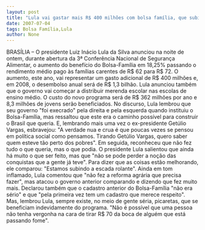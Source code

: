 ```yaml
---
layout: post
title: "Lula vai gastar mais R$ 400 milhões com bolsa família, que subirá R$ 10,00"
date: 2007-07-04
tags: Bolsa Família,Lula
author: None
---
```


BRAS&Iacute;LIA &ndash; O presidente Luiz In&aacute;cio Lula da Silva anunciou na noite de ontem, durante abertura da 3&ordf; Confer&ecirc;ncia Nacional de Seguran&ccedil;a Alimentar, o aumento do benef&iacute;cio do Bolsa-Fam&iacute;lia em 18,25% passando o rendimento m&eacute;dio pago &agrave;s fam&iacute;lias carentes de R$ 62 para R$ 72. O aumento, este ano, vai representar um gasto adicional de R$ 400 milh&otilde;es e, em 2008, o desembolso anual ser&aacute; de R$ 1,3 bilh&atilde;o. 
Lula anunciou tamb&eacute;m que o governo vai come&ccedil;ar a distribuir merenda escolar nas escolas de ensino m&eacute;dio. O custo do novo programa ser&aacute; de R$ 362 milh&otilde;es por ano e 8,3 milh&otilde;es de jovens ser&atilde;o beneficiados. 
No discurso, Lula lembrou que seu governo &quot;foi execrado&quot; pela direita e pela esquerda quando instituiu o Bolsa-Fam&iacute;lia, mas ressaltou que este era o caminho poss&iacute;vel para construir o Brasil que queria. E, lembrando mais uma vez o ex-presidente Get&uacute;lio Vargas, esbravejou: &quot;A verdade nua e crua &eacute; que poucas vezes se pensou em pol&iacute;tica social como pensamos. Tirando Get&uacute;lio Vargas, quero saber quem esteve t&atilde;o perto dos pobres&quot;. Em seguida, reconheceu que n&atilde;o fez tudo o que queria, mas o que podia. 
O presidente Lula salientou que ainda h&aacute; muito o que ser feito, mas que &quot;n&atilde;o se pode perder a no&ccedil;&atilde;o das conquistas que a gente j&aacute; teve&quot;. Para dizer que as coisas est&atilde;o melhorando, ele comparou: &quot;Estamos subindo a escada rolante&quot;. 
Ainda em tom inflamado, Lula comentou que &quot;n&atilde;o fez a reforma agr&aacute;ria que precisa fazer&quot;, mas atacou o governo anterior comparando e dizendo que fez muito mais. Declarou tamb&eacute;m que o cadastro anterior do Bolsa-Fam&iacute;lia &quot;n&atilde;o era s&eacute;rio&quot; e que &quot;pela primeira vez tem um cadastro que merece respeito&quot;. 
Mas, lembrou Lula, sempre existe, no meio de gente s&eacute;ria, picaretas, que se beneficiam indevidamente do programa. &quot;N&atilde;o &eacute; poss&iacute;vel que uma pessoa n&atilde;o tenha vergonha na cara de tirar R$ 70 da boca de algu&eacute;m que est&aacute; passando fome&quot;. 
 